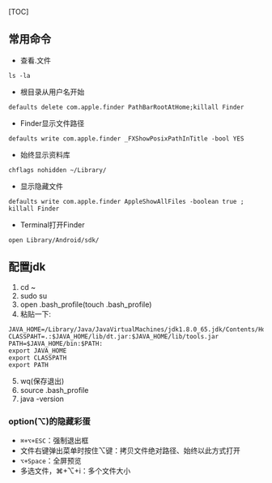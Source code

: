[TOC]
## 常用命令
- 查看.文件

```
ls -la
```
- 根目录从用户名开始

```
defaults delete com.apple.finder PathBarRootAtHome;killall Finder
```
- Finder显示文件路径

```
defaults write com.apple.finder _FXShowPosixPathInTitle -bool YES
```
- 始终显示资料库

```
chflags nohidden ~/Library/
```
- 显示隐藏文件

```
defaults write com.apple.finder AppleShowAllFiles -boolean true ; killall Finder
```
- Terminal打开Finder

```
open Library/Android/sdk/
```
## 配置jdk
1. cd ~
2. sudo su
3. open .bash_profile(touch .bash_profile)
4. 粘贴一下:

```
JAVA_HOME=/Library/Java/JavaVirtualMachines/jdk1.8.0_65.jdk/Contents/Home
CLASSPAHT=.:$JAVA_HOME/lib/dt.jar:$JAVA_HOME/lib/tools.jar
PATH=$JAVA_HOME/bin:$PATH:
export JAVA_HOME
export CLASSPATH
export PATH
```
5. wq(保存退出)
6. source .bash_profile
7. java -version

### option(⌥)的隐藏彩蛋
* `⌘+⌥+ESC`：强制退出框
* 文件右键弹出菜单时按住⌥键：拷贝文件绝对路径、始终以此方式打开
* `⌥+Space`：全屏预览
* 多选文件，⌘+⌥+i：多个文件大小